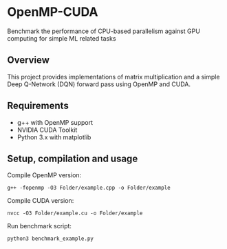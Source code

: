 # OpenMP-CUDA
Benchmark the performance of CPU-based parallelism against GPU computing for simple ML related tasks

## Overview

This project provides implementations of matrix multiplication and a simple Deep Q-Network (DQN) forward pass using OpenMP and CUDA.

## Requirements

- g++ with OpenMP support
- NVIDIA CUDA Toolkit
- Python 3.x with matplotlib

## Setup, compilation and usage

Compile OpenMP version:

`g++ -fopenmp -O3 Folder/example.cpp -o Folder/example`

Compile CUDA version:

`nvcc -O3 Folder/example.cu -o Folder/example`

Run benchmark script:

`python3 benchmark_example.py`

